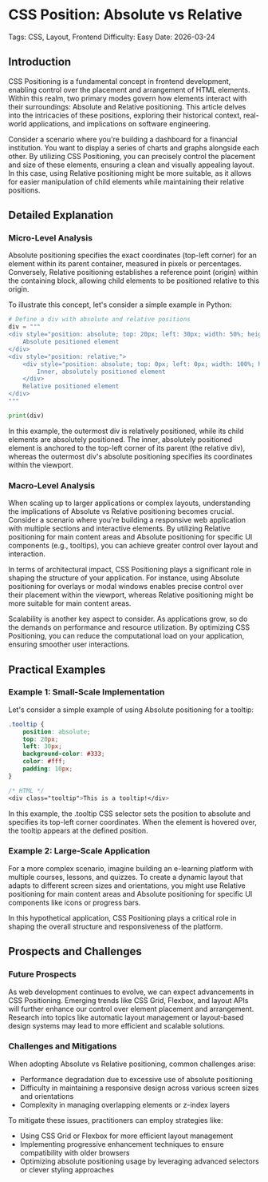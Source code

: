 # CSS Position: Absolute vs Relative
Tags: CSS, Layout, Frontend
Difficulty: Easy
Date: 2026-03-24

## Introduction

CSS Positioning is a fundamental concept in frontend development, enabling control over the placement and arrangement of HTML elements. Within this realm, two primary modes govern how elements interact with their surroundings: Absolute and Relative positioning. This article delves into the intricacies of these positions, exploring their historical context, real-world applications, and implications on software engineering.

Consider a scenario where you're building a dashboard for a financial institution. You want to display a series of charts and graphs alongside each other. By utilizing CSS Positioning, you can precisely control the placement and size of these elements, ensuring a clean and visually appealing layout. In this case, using Relative positioning might be more suitable, as it allows for easier manipulation of child elements while maintaining their relative positions.

## Detailed Explanation

### Micro-Level Analysis

Absolute positioning specifies the exact coordinates (top-left corner) for an element within its parent container, measured in pixels or percentages. Conversely, Relative positioning establishes a reference point (origin) within the containing block, allowing child elements to be positioned relative to this origin.

To illustrate this concept, let's consider a simple example in Python:
```python
# Define a div with absolute and relative positions
div = """
<div style="position: absolute; top: 20px; left: 30px; width: 50%; height: 200px;">
    Absolute positioned element
</div>
<div style="position: relative;">
    <div style="position: absolute; top: 0px; left: 0px; width: 100%; height: 100%;">
        Inner, absolutely positioned element
    </div>
    Relative positioned element
</div>
"""

print(div)
```
In this example, the outermost div is relatively positioned, while its child elements are absolutely positioned. The inner, absolutely positioned element is anchored to the top-left corner of its parent (the relative div), whereas the outermost div's absolute positioning specifies its coordinates within the viewport.

### Macro-Level Analysis

When scaling up to larger applications or complex layouts, understanding the implications of Absolute vs Relative positioning becomes crucial. Consider a scenario where you're building a responsive web application with multiple sections and interactive elements. By utilizing Relative positioning for main content areas and Absolute positioning for specific UI components (e.g., tooltips), you can achieve greater control over layout and interaction.

In terms of architectural impact, CSS Positioning plays a significant role in shaping the structure of your application. For instance, using Absolute positioning for overlays or modal windows enables precise control over their placement within the viewport, whereas Relative positioning might be more suitable for main content areas.

Scalability is another key aspect to consider. As applications grow, so do the demands on performance and resource utilization. By optimizing CSS Positioning, you can reduce the computational load on your application, ensuring smoother user interactions.

## Practical Examples

### Example 1: Small-Scale Implementation

Let's consider a simple example of using Absolute positioning for a tooltip:
```css
.tooltip {
    position: absolute;
    top: 20px;
    left: 30px;
    background-color: #333;
    color: #fff;
    padding: 10px;
}

/* HTML */
<div class="tooltip">This is a tooltip!</div>
```
In this example, the .tooltip CSS selector sets the position to absolute and specifies its top-left corner coordinates. When the element is hovered over, the tooltip appears at the defined position.

### Example 2: Large-Scale Application

For a more complex scenario, imagine building an e-learning platform with multiple courses, lessons, and quizzes. To create a dynamic layout that adapts to different screen sizes and orientations, you might use Relative positioning for main content areas and Absolute positioning for specific UI components like icons or progress bars.

In this hypothetical application, CSS Positioning plays a critical role in shaping the overall structure and responsiveness of the platform.

## Prospects and Challenges

### Future Prospects

As web development continues to evolve, we can expect advancements in CSS Positioning. Emerging trends like CSS Grid, Flexbox, and layout APIs will further enhance our control over element placement and arrangement. Research into topics like automatic layout management or layout-based design systems may lead to more efficient and scalable solutions.

### Challenges and Mitigations

When adopting Absolute vs Relative positioning, common challenges arise:

* Performance degradation due to excessive use of absolute positioning
* Difficulty in maintaining a responsive design across various screen sizes and orientations
* Complexity in managing overlapping elements or z-index layers

To mitigate these issues, practitioners can employ strategies like:

* Using CSS Grid or Flexbox for more efficient layout management
* Implementing progressive enhancement techniques to ensure compatibility with older browsers
* Optimizing absolute positioning usage by leveraging advanced selectors or clever styling approaches